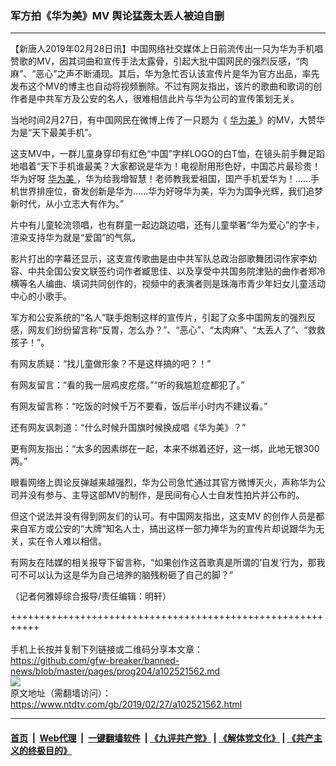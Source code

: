 ### 军方拍《华为美》MV 舆论猛轰太丢人被迫自删
------------------------

<div class="post_content">
 <p>
  【新唐人2019年02月28日讯】中国网络社交媒体上日前流传出一只为华为手机唱赞歌的MV，因其词曲和宣传手法太露骨，引起大批中国网民的强烈反感，“肉麻”、“恶心”之声不断涌现。其后，华为急忙否认该宣传片是华为官方出品，率先发布这个MV的博主也自动将视频删除。不过有网友指出，该片的歌曲和歌词的创作者是中共军方及公安的名人，很难相信此片与华为公司的宣传策划无关。
 </p>
 <p>
  当地时间2月27日，有中国网民在微博上传了一只题为《
  <a href="https://www.ntdtv.com/gb/华为美.htm">
   华为美
  </a>
  》的MV，大赞华为是“天下最美手机”。
 </p>
 <p>
  这支MV中，一群儿童身穿印有红色“中国”字样LOGO的白T恤，在镜头前手舞足蹈地唱着“天下手机谁最美？大家都说是华为！电视耐用形色好，中国芯片最珍贵！华为好呀
  <a href="https://www.ntdtv.com/gb/华为美.htm">
   华为美
  </a>
  ，华为给我增智慧！老师教我爱祖国，国产手机爱华为！……手机世界排座位，奋发创新是华为……华为好呀华为美，华为为国争光辉，我们追梦新时代，从小立志大有作为。”
 </p>
 <p>
  片中有儿童轮流领唱，也有群童一起边跳边唱，还有儿童举著“华为爱心”的字卡，渲染支持华为就是“爱国”的气氛。
 </p>
 <p>
  影片打出的字幕还显示，这支宣传歌曲是由中共军队总政治部歌舞团词作家李幼容、中共全国公安文联签约词作者臧思佳、以及享受中共国务院津贴的曲作者郑冷横等名人编曲、填词共同创作的，视频中的表演者则是珠海市青少年妇女儿童活动中心的小歌手。
 </p>
 <p>
  军方和公安系统的“名人”联手炮制这样的宣传片，引起了众多中国网友的强烈反感，网友们纷纷留言称“反胃，怎么办？”、“恶心”、“太肉麻”、“太丢人了”、“救救孩子！”。
 </p>
 <p>
  有网友质疑：“找儿童做形象？不是这样搞的吧？！”
 </p>
 <p>
  有网友留言：“看的我一层鸡皮疙瘩。”“听的我尴尬症都犯了。”
 </p>
 <p>
  有网友留言称：“吃饭的时候千万不要看，饭后半小时内不建议看。”
 </p>
 <p>
  还有网友讽刺道：“什么时候升国旗时候换成唱《华为美》？”
 </p>
 <p>
  更有网友指出：“太多的因素绑在一起，本来不绑着还好，这一绑，此地无银300两。”
 </p>
 <p>
  眼看网络上舆论反弹越来越强烈，华为公司急忙通过其官方微博灭火，声称华为公司并没有参与、主导这部MV的制作，是民间有心人士自发性拍片并公布的。
 </p>
 <p>
  但这个说法并没有得到网友们的认可。有中国网友指出，这支MV 的创作人员是都来自军方或公安的“大牌”知名人士，搞出这样一部力捧华为的宣传片却说跟华为无关，实在令人难以相信。
 </p>
 <p>
  有网友在陆媒的相关报导下留言称，“如果创作这首歌真是所谓的‘自发’行为，那我可不可以认为这是华为自己培养的脑残粉砸了自己的脚？”
 </p>
 <p>
  （记者何雅婷综合报导/责任编辑：明轩）
 </p>
 <div class="single_ad">
 </div>
</div>

+++++++++++++++++++++++++++++++++++++++++++++++++++++++++++<br/><br/>
手机上长按并复制下列链接或二维码分享本文章：<br/>
https://github.com/gfw-breaker/banned-news/blob/master/pages/prog204/a102521562.md <br/>
<a href='https://github.com/gfw-breaker/banned-news/blob/master/pages/prog204/a102521562.md'><img src='https://github.com/gfw-breaker/banned-news/blob/master/pages/prog204/a102521562.md.png'/></a> <br/>
原文地址（需翻墙访问）：https://www.ntdtv.com/gb/2019/02/27/a102521562.html


------------------------
#### [首页](https://github.com/gfw-breaker/banned-news/blob/master/README.md) &nbsp;|&nbsp; [Web代理](https://github.com/labour-camp/helloworld) &nbsp;|&nbsp; [一键翻墙软件](https://github.com/gfw-breaker/nogfw/blob/master/README.md) &nbsp;| [《九评共产党》](https://github.com/gfw-breaker/9ping.md/blob/master/README.md#九评之一评共产党是什么) | [《解体党文化》](https://github.com/gfw-breaker/jtdwh.md/blob/master/README.md) | [《共产主义的终极目的》](https://github.com/gfw-breaker/gczydzjmd.md/blob/master/README.md)

